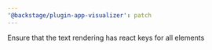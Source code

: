 ```yaml
---
'@backstage/plugin-app-visualizer': patch
---
```


Ensure that the text rendering has react keys for all elements

